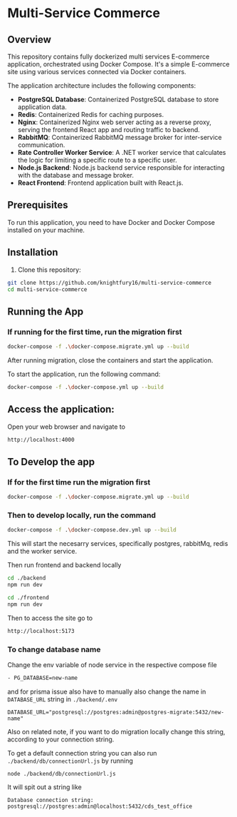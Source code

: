 # Multi-Service Commerce

<!-- ![System Diagram](./resource/sd.png) -->

## Overview

This repository contains fully dockerized multi services E-commerce application, orchestrated using Docker Compose. It's a simple E-commerce site using various services connected via Docker containers.

The application architecture includes the following components:

- **PostgreSQL Database**: Containerized PostgreSQL database to store application data.
- **Redis**: Containerized Redis for caching purposes.
- **Nginx**: Containerized Nginx web server acting as a reverse proxy, serving the frontend React app and routing traffic to backend.
- **RabbitMQ**: Containerized RabbitMQ message broker for inter-service communication.
- **Rate Controller Worker Service**: A .NET worker service that calculates the logic for limiting a specific route to a specific user.
- **Node.js Backend**: Node.js backend service responsible for interacting with the database and message broker.
- **React Frontend**: Frontend application built with React.js.

## Prerequisites

To run this application, you need to have Docker and Docker Compose installed on your machine.

## Installation

1. Clone this repository:

```bash
git clone https://github.com/knightfury16/multi-service-commerce
cd multi-service-commerce
```
## Running the App

### If running for the first time, run the migration first
```bash
docker-compose -f .\docker-compose.migrate.yml up --build
```
After running migration, close the containers and start the application.

To start the application, run the following command:

```bash
docker-compose -f .\docker-compose.yml up --build
```

## Access the application:
Open your web browser and navigate to 
```bash
http://localhost:4000
``` 

## To Develop the app
### If for the first time run the migration first
```bash
docker-compose -f .\docker-compose.migrate.yml up --build
```
### Then to develop locally, run the command

```bash
docker-compose -f .\docker-compose.dev.yml up --build
```

This will start the necesarry services, specifically postgres, rabbitMq, redis
and the worker service.

Then run frontend and backend locally

```bash
cd ./backend
npm run dev
```

```bash
cd ./frontend
npm run dev
```

Then to access the site go to
```bash
http://localhost:5173
``` 

### To change database name

Change the env variable of node service in the respective compose file

```bash
- PG_DATABASE=new-name
```

and for prisma issue also have to manually also change the name in 
`DATABASE_URL` string in `./backend/.env`


```
DATABASE_URL="postgresql://postgres:admin@postgres-migrate:5432/new-name"
```

Also on related note, if you want to do migration locally change this string,
according to your connection string.

To get a default connection string you can also run `./backend/db/connectionUrl.js` by running 

`node ./backend/db/connectionUrl.js`

It will spit out a string like

```
Database connection string:  postgresql://postgres:admin@localhost:5432/cds_test_office
```


 